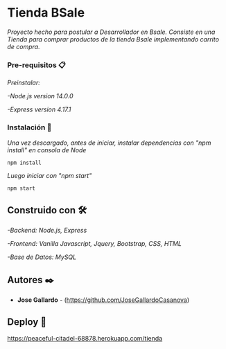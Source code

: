 # Tienda BSale

_Proyecto hecho para postular a Desarrollador en Bsale. Consiste en una Tienda para comprar productos de la tienda Bsale implementando carrito de compra._

### Pre-requisitos 📋

_Preinstalar:_

_-Node.js version 14.0.0_

_-Express version 4.17.1_

### Instalación 🔧

_Una vez descargado, antes de iniciar, instalar dependencias con "npm install" en consola de Node_

```
npm install
```

_Luego iniciar con "npm start"_

```
npm start
```


## Construido con 🛠️

_-Backend: Node.js, Express_

_-Frontend: Vanilla Javascript, Jquery, Bootstrap, CSS, HTML_

_-Base de Datos: MySQL_

## Autores ✒️

* **Jose Gallardo** - (https://github.com/JoseGallardoCasanova)

## Deploy 📄

https://peaceful-citadel-68878.herokuapp.com/tienda

